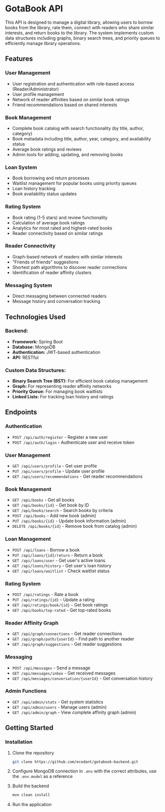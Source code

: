# GotaBook API

This API is designed to manage a digital library, allowing users to borrow books from the library, rate them, connect with readers who share similar interests, and return books to the library. The system implements custom data structures including graphs, binary search trees, and priority queues to efficiently manage library operations.

## Features

### User Management

- User registration and authentication with role-based access (Reader/Administrator)
- User profile management
- Network of reader affinities based on similar book ratings
- Friend recommendations based on shared interests

### Book Management

- Complete book catalog with search functionality (by title, author, category)
- Book metadata including title, author, year, category, and availability status
- Average book ratings and reviews
- Admin tools for adding, updating, and removing books

### Loan System

- Book borrowing and return processes
- Waitlist management for popular books using priority queues
- Loan history tracking
- Book availability status updates

### Rating System

- Book rating (1-5 stars) and review functionality
- Calculation of average book ratings
- Analytics for most rated and highest-rated books
- Reader connectivity based on similar ratings

### Reader Connectivity

- Graph-based network of readers with similar interests
- "Friends of friends" suggestions
- Shortest path algorithms to discover reader connections
- Identification of reader affinity clusters

### Messaging System

- Direct messaging between connected readers
- Message history and conversation tracking

## Technologies Used

### Backend:

- **Framework:** Spring Boot
- **Database:** MongoDB
- **Authentication:** JWT-based authentication
- **API:** RESTful

### Custom Data Structures:

- **Binary Search Tree (BST):** For efficient book catalog management
- **Graph:** For representing reader affinity networks
- **Priority Queue:** For managing book waitlists
- **Linked Lists:** For tracking loan history and ratings

## Endpoints

### Authentication

- `POST /api/auth/register` - Register a new user
- `POST /api/auth/login` - Authenticate user and receive token

### User Management

- `GET /api/users/profile` - Get user profile
- `PUT /api/users/profile` - Update user profile
- `GET /api/users/recommendations` - Get reader recommendations

### Book Management

- `GET /api/books` - Get all books
- `GET /api/books/{id}` - Get book by ID
- `GET /api/books/search` - Search books by criteria
- `POST /api/books` - Add new book (admin)
- `PUT /api/books/{id}` - Update book information (admin)
- `DELETE /api/books/{id}` - Remove book from catalog (admin)

### Loan Management

- `POST /api/loans` - Borrow a book
- `PUT /api/loans/{id}/return` - Return a book
- `GET /api/loans/user` - Get user's active loans
- `GET /api/loans/history` - Get user's loan history
- `GET /api/loans/waitlist` - Check waitlist status

### Rating System

- `POST /api/ratings` - Rate a book
- `PUT /api/ratings/{id}` - Update a rating
- `GET /api/ratings/book/{id}` - Get book ratings
- `GET /api/books/top-rated` - Get top-rated books

### Reader Affinity Graph

- `GET /api/graph/connections` - Get reader connections
- `GET /api/graph/path/{userId}` - Find path to another reader
- `GET /api/graph/suggestions` - Get reader suggestions

### Messaging

- `POST /api/messages` - Send a message
- `GET /api/messages/inbox` - Get received messages
- `GET /api/messages/conversation/{userId}` - Get conversation history

### Admin Functions

- `GET /api/admin/stats` - Get system statistics
- `GET /api/admin/users` - Manage users (admin)
- `GET /api/admin/graph` - View complete affinity graph (admin)

## Getting Started

### Installation

1. Clone the repository

   ```bash
   git clone https://github.com/ecodant/gotabook-backend.git
   ```

2. Configure MongoDB connection in `.env` with the correct attributes, use the `.env.model` as a reference

3. Build the backend

   ```bash
   mvn clean install
   ```

4. Run the application
